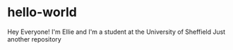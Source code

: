 # hello-world
Hey Everyone!
I'm Ellie and I'm a student at the University of Sheffield
Just another repository 

